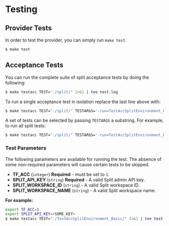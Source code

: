 # Testing

## Provider Tests
In order to test the provider, you can simply run `make test`.

```bash
$ make test
```

## Acceptance Tests

You can run the complete suite of split acceptance tests by doing the following:

```bash
$ make testacc TEST="./split/" 2>&1 | tee test.log
```

To run a single acceptance test in isolation replace the last line above with:

```bash
$ make testacc TEST="./split/" TESTARGS='-run=TestAccSplitEnvironment_Basic'
```

A set of tests can be selected by passing `TESTARGS` a substring. For example, to run all split tests:

```bash
$ make testacc TEST="./split/" TESTARGS='-run=TestAccSplitEnvironment_Basic'
```

### Test Parameters

The following parameters are available for running the test. The absence of some non-required parameters
will cause certain tests to be skipped.

* **TF_ACC** (`integer`) **Required** - must be set to `1`.
* **SPLIT_API_KEY** (`string`) **Required**  - A valid Split admin API key.
* **SPLIT_WORKSPACE_ID** (`string`) - A valid Split workspace ID.
* **SPLIT_WORKSPACE_NAME** (`string`) - A valid Split workspace name.

**For example:**
```bash
export TF_ACC=1
export SPLIT_API_KEY=<SOME_KEY>
$ make testacc TEST="./TestAccSplitEnvironment_Basic/" 2>&1 | tee test.log
```
